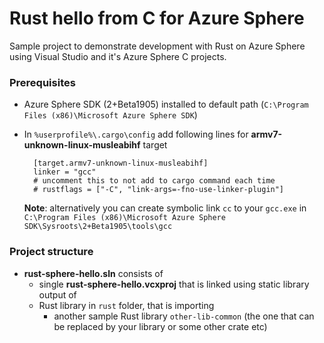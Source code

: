 # Rust hello from C for Azure Sphere

Sample project to demonstrate development with Rust on Azure Sphere using Visual Studio and it's Azure Sphere C projects.

### Prerequisites

* Azure Sphere SDK (2+Beta1905) installed to default path (`C:\Program Files (x86)\Microsoft Azure Sphere SDK`)

* In `%userprofile%\.cargo\config` add following lines for **armv7-unknown-linux-musleabihf** target

        [target.armv7-unknown-linux-musleabihf]
        linker = "gcc"
        # uncomment this to not add to cargo command each time
        # rustflags = ["-C", "link-args=-fno-use-linker-plugin"]

    **Note**: alternatively you can create symbolic link `cc` to your `gcc.exe` in `C:\Program Files (x86)\Microsoft Azure Sphere SDK\Sysroots\2+Beta1905\tools\gcc`

### Project structure

* **rust-sphere-hello.sln** consists of
  * single **rust-sphere-hello.vcxproj** that is linked using static library output of
  * Rust library in `rust` folder, that is importing
    * another sample Rust library `other-lib-common` (the one that can be replaced by your library or some other crate etc)
